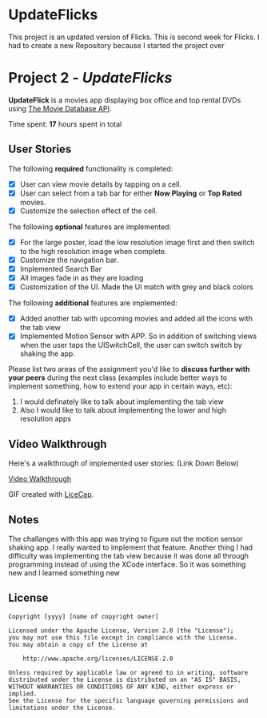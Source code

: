 # UpdateFlicks
This project is an updated version of Flicks. This is second week for Flicks. I had to create a new Repository because I started the project over


# Project 2 - *UpdateFlicks*

**UpdateFlick** is a movies app displaying box office and top rental DVDs using [The Movie Database API](http://docs.themoviedb.apiary.io/#).

Time spent: **17** hours spent in total

## User Stories

The following **required** functionality is completed:

- [x] User can view movie details by tapping on a cell.
- [x] User can select from a tab bar for either **Now Playing** or **Top Rated** movies.
- [x] Customize the selection effect of the cell.

The following **optional** features are implemented:

- [x] For the large poster, load the low resolution image first and then switch to the high resolution image when complete.
- [x] Customize the navigation bar.
- [x] Implemented Search Bar
- [x] All images fade in as they are loading
- [x] Customization of the UI. Made the UI match with grey and black colors

The following **additional** features are implemented:

- [x] Added another tab with upcoming movies and added all the icons with the tab view
- [x] Implemented Motion Sensor with APP. So in addition of switching views when the user taps the UISwitchCell, the user can switch switch by shaking the app.

Please list two areas of the assignment you'd like to **discuss further with your peers** during the next class (examples include better ways to implement something, how to extend your app in certain ways, etc):

1. I would definately like to talk about implementing the tab view
2. Also I would like to talk about implementing the lower and high resolution apps

## Video Walkthrough 

Here's a walkthrough of implemented user stories:
(Link Down Below)

[Video Walkthrough](http://i.imgur.com/ZWTGLgo.gif)

GIF created with [LiceCap](http://www.cockos.com/licecap/).

## Notes

The challanges with this app was trying to figure out the motion sensor shaking app. I really wanted to implement that feature. 
Another thing I had difficulty was implementing the tab view because it was done all through programming instead of using the XCode
interface. So it was something new and I learned something new 

## License

    Copyright [yyyy] [name of copyright owner]

    Licensed under the Apache License, Version 2.0 (the "License");
    you may not use this file except in compliance with the License.
    You may obtain a copy of the License at

        http://www.apache.org/licenses/LICENSE-2.0

    Unless required by applicable law or agreed to in writing, software
    distributed under the License is distributed on an "AS IS" BASIS,
    WITHOUT WARRANTIES OR CONDITIONS OF ANY KIND, either express or implied.
    See the License for the specific language governing permissions and
    limitations under the License.

